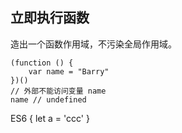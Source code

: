 ## 立即执行函数

  造出一个函数作用域，不污染全局作用域。

```
(function () { 
    var name = "Barry"
})()
// 外部不能访问变量 name
name // undefined
```

ES6 
{
  let a = 'ccc'
}